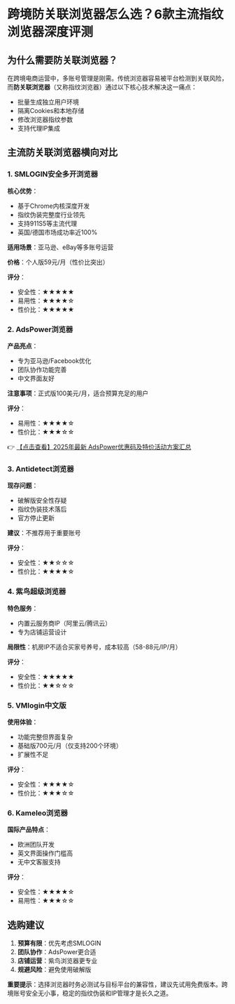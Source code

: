 # 跨境防关联浏览器怎么选？6款主流指纹浏览器深度评测

## 为什么需要防关联浏览器？

在跨境电商运营中，多账号管理是刚需。传统浏览器容易被平台检测到关联风险，而**防关联浏览器**（又称指纹浏览器）通过以下核心技术解决这一痛点：

- 批量生成独立用户环境
- 隔离Cookies和本地存储
- 修改浏览器指纹参数
- 支持代理IP集成

## 主流防关联浏览器横向对比

### 1. SMLOGIN安全多开浏览器
**核心优势**：
- 基于Chrome内核深度开发
- 指纹伪装完整度行业领先
- 支持911S5等主流代理
- 英国/德国市场成功率近100%

**适用场景**：亚马逊、eBay等多账号运营

**价格**：个人版59元/月（性价比突出）

**评分**：
- 安全性：★★★★★
- 易用性：★★★★☆
- 性价比：★★★★★

### 2. AdsPower浏览器
**产品亮点**：
- 专为亚马逊/Facebook优化
- 团队协作功能完善
- 中文界面友好

**注意事项**：正式版100美元/月，适合预算充足的用户

**评分**：
- 易用性：★★★★☆
- 性价比：★★★☆☆

👉 [【点击查看】2025年最新 AdsPower优惠码及特价活动方案汇总](https://bit.ly/adspower_free)

### 3. Antidetect浏览器
**现存问题**：
- 破解版安全性存疑
- 指纹伪装技术落后
- 官方停止更新

**建议**：不推荐用于重要账号

**评分**：
- 安全性：★★☆☆☆
- 性价比：★★★★☆

### 4. 紫鸟超级浏览器
**特色服务**：
- 内置云服务商IP（阿里云/腾讯云）
- 专为店铺运营设计

**局限性**：机房IP不适合买家号养号，成本较高（58-88元/IP/月）

**评分**：
- 安全性：★★★★★
- 性价比：★★☆☆☆

### 5. VMlogin中文版
**使用体验**：
- 功能完整但界面复杂
- 基础版700元/月（仅支持200个环境）
- 扩展性不足

**评分**：
- 安全性：★★★★☆
- 性价比：★★★☆☆

### 6. Kameleo浏览器
**国际产品特点**：
- 欧洲团队开发
- 英文界面操作门槛高
- 无中文客服支持

**评分**：
- 安全性：★★★★☆
- 易用性：★★★☆☆

## 选购建议

1. **预算有限**：优先考虑SMLOGIN
2. **团队协作**：AdsPower更合适
3. **店铺运营**：紫鸟浏览器更专业
4. **规避风险**：避免使用破解版

**重要提示**：选择浏览器时务必测试与目标平台的兼容性，建议先试用免费版本。跨境账号安全无小事，稳定的指纹伪装和IP管理才是长久之道。